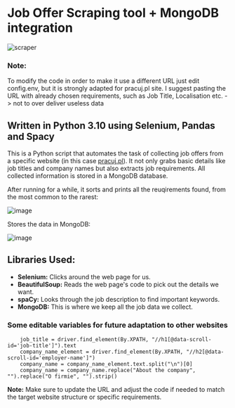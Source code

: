 # Job Offer Scraping tool + MongoDB integration

![scraper](https://github.com/gluchy1/joboffer-scraping-tool/assets/70800019/f0d990bf-899c-4c87-9af2-442c52d627e7)

### Note:
To modify the code in order to make it use a different URL just edit config.env, but it is strongly adapted for pracuj.pl site. I suggest pasting the URL with already chosen requirements, such as Job Title, Localisation etc. -> not to over deliver useless data

## Written in Python 3.10 using Selenium, Pandas and Spacy

This is a Python script that automates the task of collecting job offers from a specific website (in this case [pracuj.pl](https://www.pracuj.pl/)). It not only grabs basic details like job titles and company names but also extracts job requirements. All collected information is stored in a MongoDB database.

After running for a while, it sorts and prints all the reuqirements found, from the most common to the rarest:


![image](https://github.com/gluchy1/joboffer-scraping-tool/assets/70800019/331cf67e-a110-432d-bbae-b16c38d88225)


Stores the data in MongoDB:


![image](https://github.com/gluchy1/joboffer-scraping-tool/assets/70800019/5482eeb8-67de-440b-99b9-690dfd300b68)


## **Libraries Used:**  

- **Selenium:** Clicks around the web page for us.
- **BeautifulSoup:** Reads the web page's code to pick out the details we want.
- **spaCy:** Looks through the job description to find important keywords.
- **MongoDB:** This is where we keep all the job data we collect.

### **Some editable variables for future adaptation to other websites**

        job_title = driver.find_element(By.XPATH, "//h1[@data-scroll-id='job-title']").text
        company_name_element = driver.find_element(By.XPATH, "//h2[@data-scroll-id='employer-name']")
        company_name = company_name_element.text.split("\n")[0]
        company_name = company_name.replace("About the company", "").replace("O firmie", "").strip()

**Note:** Make sure to update the URL and adjust the code if needed to match the target website structure or specific requirements.
